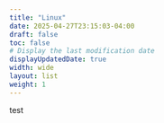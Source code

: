 ```yaml
---
title: "Linux"
date: 2025-04-27T23:15:03-04:00
draft: false
toc: false
# Display the last modification date
displayUpdatedDate: true
width: wide
layout: list
weight: 1
---
```


test